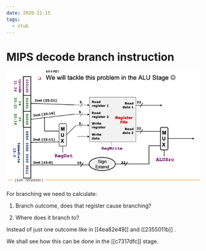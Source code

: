 ```yaml
---
date: 2020-11-15
tags: 
  - stub
---
```


# MIPS decode branch instruction

![](./static/mips-branch-type-instruction-decoder.png)

For branching we need to calculate:

1. Branch outcome, does that register cause branching?

2. Where does it branch to?

Instead of just one outcome like in [[4ea82e49]]  and [[2355011b]] .

We shall see how this can be done in the [[c7317dfc]] stage.


